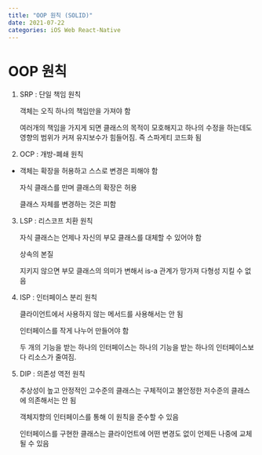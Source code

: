 ```yaml
---
title: "OOP 원칙 (SOLID)"
date: 2021-07-22
categories: iOS Web React-Native
---
```


# OOP 원칙

1. SRP : 단일 책임 원칙

   객체는 오직 하나의 책임만을 가져야 함

   여러개의 책임을 가지게 되면 클래스의 목적이 모호해지고 하나의 수정을 하는데도 영향의 범위가 커져 유지보수가 힘들어짐. 즉 스파게티 코드화 됨

2. OCP : 개방-폐쇄 원칙

- 객체는 확장을 허용하고 스스로 변경은 피해야 함

  자식 클래스를 만며 클래스의 확장은 허용

  클래스 자체를 변경하는 것은 피함

3. LSP : 리스코프 치환 원칙

   자식 클래스는 언제나 자신의 부모 클래스를 대체할 수 있어야 함

   상속의 본질

   지키지 않으면 부모 클래스의 의미가 변해서 is-a 관계가 망가져 다형성 지킬 수 없음

4. ISP : 인터페이스 분리 원칙

   클라이언트에서 사용하지 않는 메서드를 사용해서는 안 됨

   인터페이스를 작게 나누어 만들어야 함

   두 개의 기능을 받는 하나의 인터페이스는 하나의 기능을 받는 하나의 인터페이스보다 리소스가 줄여짐.

5. DIP : 의존성 역전 원칙

   추상성이 높고 안정적인 고수준의 클래스는 구체적이고 불안정한 저수준의 클래스에 의존해서는 안 됨

   객체지향의 인터페이스를 통해 이 원칙을 준수할 수 있음

   인터페이스를 구현한 클래스는 클라이언트에 어떤 변경도 없이 언제든 나중에 교체될 수 있음
